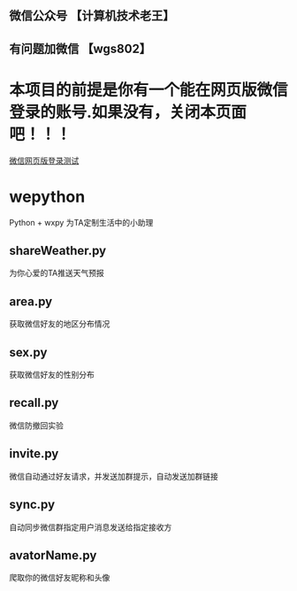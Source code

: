 
## 微信公众号 【计算机技术老王】

## 有问题加微信 【wgs802】

# 本项目的前提是你有一个能在网页版微信登录的账号.如果没有，关闭本页面吧！！！

[微信网页版登录测试](https://wx.qq.com/)

# wepython
Python + wxpy 为TA定制生活中的小助理

## shareWeather.py

为你心爱的TA推送天气预报

## area.py

获取微信好友的地区分布情况

## sex.py

获取微信好友的性别分布


## recall.py

微信防撤回实验

## invite.py

微信自动通过好友请求，并发送加群提示，自动发送加群链接

## sync.py

自动同步微信群指定用户消息发送给指定接收方

## avatorName.py

爬取你的微信好友昵称和头像


